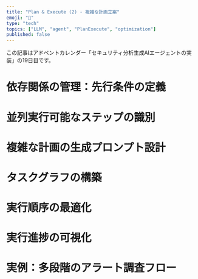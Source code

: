 ```yaml
---
title: "Plan & Execute (2) - 複雑な計画立案"
emoji: "🤖"
type: "tech"
topics: ["LLM", "agent", "PlanExecute", "optimization"]
published: false
---
```


この記事はアドベントカレンダー「セキュリティ分析生成AIエージェントの実装」の19日目です。

# 依存関係の管理：先行条件の定義

# 並列実行可能なステップの識別

# 複雑な計画の生成プロンプト設計

# タスクグラフの構築

# 実行順序の最適化

# 実行進捗の可視化

# 実例：多段階のアラート調査フロー
